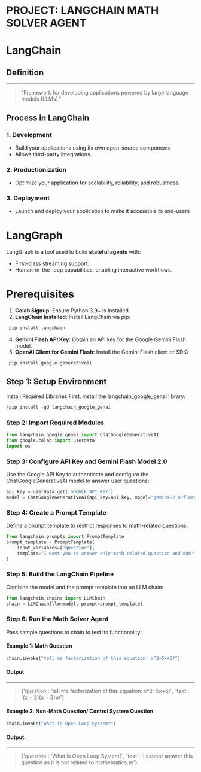 #                                           PROJECT: LANGCHAIN MATH SOLVER AGENT 
# LangChain
## Definition 
---
> "Framework for developing applications powered by large language models (LLMs)."
## Process in LangChain
### 1. Development
*   Build your applications using its own open-source components
*  Allows third-party integrations.
### 2. Productionization
- Optimize your application for scalability, reliability, and robustness.
### 3. Deployment
- Launch and deploy your application to make it accessible to end-users

# LangGraph 
LangGraph is a tool used to build **stateful agents** with:
- First-class streaming support.
- Human-in-the-loop capabilities, enabling interactive workflows.

# Prerequisites
1. **Colab Signup**: Ensure Python 3.9+ is installed.
2. **LangChain Installed**: Install LangChain via pip:
```python
 pip install langchain
```
4. **Gemini Flash API Key**: Obtain an API key for the Google Gemini Flash model.
5. **OpenAI Client for Gemini Flash**: Install the Gemini Flash client or SDK:
```python
 pip install google-generativeai
```

## Step 1: Setup Environment 
Install Required Libraries
First, install the langchain_google_genai library:
```python
!pip install -qU langchain_google_genai
```
### Step 2: Import Required Modules
```python
from langchain_google_genai import ChatGoogleGenerativeAI
from google.colab import userdata
import os
```
### Step 3: Configure API Key and Gemini Flash Model 2.0
Use the Google API Key to authenticate and configure the ChatGoogleGenerativeAI model to answer user questions:
```python
api_key = userdata.get('GOOGLE_API_KEY')
model = ChatGoogleGenerativeAI(api_key=api_key, model="gemini-2.0-flash-exp")
```
### Step 4: Create a Prompt Template
Define a prompt template to restrict responses to math-related questions:
```python
from langchain.prompts import PromptTemplate
prompt_template = PromptTemplate(
    input_variables=["question"],
    template="I want you to answer only math related question and don't respond if question is from other subject:\n\n{question}"
)
```
### Step 5: Build the LangChain Pipeline
Combine the model and the prompt template into an LLM chain:
```python
from langchain.chains import LLMChain
chain = LLMChain(llm=model, prompt=prompt_template)
```
### Step 6: Run the Math Solver Agent 
Pass sample questions to chain to test its functionality:
#### Example 1: Math Question
```python
chain.invoke("tell me factorization of this equation: x^2+5x+6?")
```
#### Output
---
> {'question': 'tell me factorization of this equation: x^2+5x+6?',
 'text': '(x + 2)(x + 3)\n'}

#### Example 2: Non-Math Question/ Control System Question
```python
chain.invoke("What is Open Loop System?")
```
#### Output:
---
> {'question': 'What is Open Loop System?',
 'text': 'I cannot answer this question as it is not related to mathematics.\n'}
